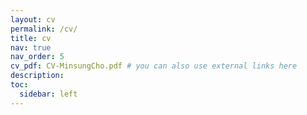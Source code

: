 ```yaml
---
layout: cv
permalink: /cv/
title: cv
nav: true
nav_order: 5
cv_pdf: CV-MinsungCho.pdf # you can also use external links here
description: 
toc:
  sidebar: left
---
```


